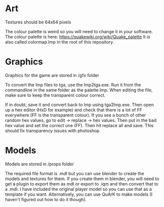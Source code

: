 # Art
Textures should be 64x64 pixels

The colour palette is weird so you will need to change it in your software. The colour palette is here: https://quakewiki.org/wiki/Quake_palette It is also called colormap.lmp in the root of this repository.

# Graphics

Graphics for the game are stored in /gfx folder

To convert the lmp files to tga, use the lmp2tga.exe. Run it from the commandline in the same folder as the palette.lmp. When editing the file, make sure to keep the transparent colour correct.

If in doubt, save it and convert back to lmp using tga2lmp.exe. Then open up a hex editor (HxD for example) and check that there is a lot of FF everywhere (FF is the transparent colour). If you see a bunch of other random hex values, go to edit -> replace -> hex values. Then put in the bad hex value and set the correct one (FF). Then hit replace all and save. This should fix transparency issues with photoshop.

# Models

Models are stored in /props folder

The required file format is .mdl but you can use blender to create the models and textures for them. If you create them in blender, you will need to get a plugin to export them as mdl or export to .iqm and then convert that to a .mdl. I have included the original player model so you can use that as a template if you want. Alternatively, you can use QuArK to make models (I haven't figured out how to do it though).
